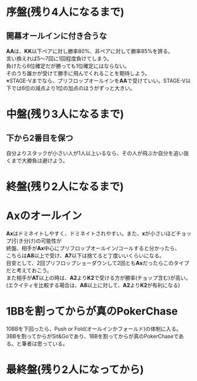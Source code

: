 # 序盤(残り4人になるまで)
## 開幕オールインに付き合うな
**AA**は、**KK**以下ペアに対し勝率80%、非ペアに対して勝率85%を誇る。  
言い換えれば5～7回に1回程度負けてしまう。  
負けたら6位確定だが勝っても1位確定にはならない。  
そのうち誰かが受けて勝手に飛んでくれることを期待しよう。  
※STAGE-Vまでなら、プリフロップオールインを**AA**で受けていい。STAGE-V以下では6位の減点より1位の加点のほうがずっと大きい。

# 中盤(残り3人になるまで)
## 下から2番目を保つ
自分よりスタックが小さい人が1人以上いるなら、その人が飛ぶか自分を追い抜くまで大勝負は避けよう。

# 終盤(残り2人になるまで)
# Axのオールイン
**Ax**はドミネイトしやすく、ドミネイトされやすい。また、**x**が小さいほどチョップ(引き分け)の可能性が  
終盤、相手が**Ax**中心にプリフロップオールイン/コールすると分かったら、  
こちらは**A8**以上で受け、**A7**以下は捨てると丁度いいくらいになる。  
目安として、2回プリフロップショーダウンして2回とも**Ax**だったらこのタイプだと考えておこう。  
また相手が**AT**以上の時は、**A2**より**K2**で受ける方が勝率(チョップ含む)が高い。  
(エクイティを比較する場合は、**A8**以上に対して、**A2**より**K2**が有利になる)  

# 1BBを割ってからが真のPokerChase
10BBを下回ったら、Push or Fold(オールインかフォールド)の体制に入る。  
3BBを割ってからがSit&Goであり、1BBを割ってからが真のPokerChaseである。と筆者は思っている。

# 最終盤(残り2人になってから)
